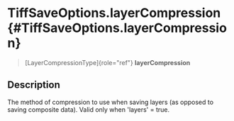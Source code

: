 TiffSaveOptions.layerCompression {#TiffSaveOptions.layerCompression}
================================

> [LayerCompressionType]{role="ref"} **layerCompression**

Description
-----------

The method of compression to use when saving layers (as opposed to
saving composite data). Valid only when \'layers\' = true.
